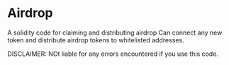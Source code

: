 # Airdrop
A solidity code for claiming and distributing airdrop
Can connect any new token and distribute airdrop tokens to whitelisted addresses.

DISCLAIMER: NOt liable for any errors encountered if you use this code.
